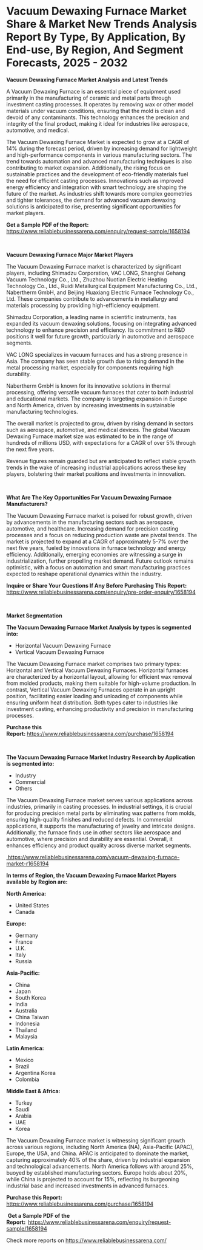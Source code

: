 <p><h1>Vacuum Dewaxing Furnace Market Share & Market New Trends Analysis Report By Type, By Application, By End-use, By Region, And Segment Forecasts, 2025 - 2032</h1></p><p><strong>Vacuum Dewaxing Furnace Market Analysis and Latest Trends</strong></p>
<p><p>A Vacuum Dewaxing Furnace is an essential piece of equipment used primarily in the manufacturing of ceramic and metal parts through investment casting processes. It operates by removing wax or other model materials under vacuum conditions, ensuring that the mold is clean and devoid of any contaminants. This technology enhances the precision and integrity of the final product, making it ideal for industries like aerospace, automotive, and medical.</p><p>The Vacuum Dewaxing Furnace Market is expected to grow at a CAGR of 14% during the forecast period, driven by increasing demand for lightweight and high-performance components in various manufacturing sectors. The trend towards automation and advanced manufacturing techniques is also contributing to market expansion. Additionally, the rising focus on sustainable practices and the development of eco-friendly materials fuel the need for efficient casting processes. Innovations such as improved energy efficiency and integration with smart technology are shaping the future of the market. As industries shift towards more complex geometries and tighter tolerances, the demand for advanced vacuum dewaxing solutions is anticipated to rise, presenting significant opportunities for market players.</p></p>
<p><strong>Get a Sample PDF of the Report:&nbsp;</strong> <a href="https://www.reliablebusinessarena.com/enquiry/request-sample/1658194?utm_campaign=3552&utm_medium=2&utm_source=Github&utm_content=ia&utm_term=23032025&utm_id=vacuum-dewaxing-furnace">https://www.reliablebusinessarena.com/enquiry/request-sample/1658194</a></p>
<p>&nbsp;</p>
<p><strong>Vacuum Dewaxing Furnace Major Market Players</strong></p>
<p><p>The Vacuum Dewaxing Furnace market is characterized by significant players, including Shimadzu Corporation, VAC LONG, Shanghai Gehang Vacuum Technology Co., Ltd., Zhuzhou Nuotian Electric Heating Technology Co., Ltd., Ruidi Metallurgical Equipment Manufacturing Co., Ltd., Nabertherm GmbH, and Beijing Huaxiang Electric Furnace Technology Co., Ltd. These companies contribute to advancements in metallurgy and materials processing by providing high-efficiency equipment.</p><p>Shimadzu Corporation, a leading name in scientific instruments, has expanded its vacuum dewaxing solutions, focusing on integrating advanced technology to enhance precision and efficiency. Its commitment to R&D positions it well for future growth, particularly in automotive and aerospace segments.</p><p>VAC LONG specializes in vacuum furnaces and has a strong presence in Asia. The company has seen stable growth due to rising demand in the metal processing market, especially for components requiring high durability. </p><p>Nabertherm GmbH is known for its innovative solutions in thermal processing, offering versatile vacuum furnaces that cater to both industrial and educational markets. The company is targeting expansion in Europe and North America, driven by increasing investments in sustainable manufacturing technologies.</p><p>The overall market is projected to grow, driven by rising demand in sectors such as aerospace, automotive, and medical devices. The global Vacuum Dewaxing Furnace market size was estimated to be in the range of hundreds of millions USD, with expectations for a CAGR of over 5% through the next five years.</p><p>Revenue figures remain guarded but are anticipated to reflect stable growth trends in the wake of increasing industrial applications across these key players, bolstering their market positions and investments in innovation.</p></p>
<p>&nbsp;</p>
<p><strong>What Are The Key Opportunities For Vacuum Dewaxing Furnace Manufacturers?</strong></p>
<p><p>The Vacuum Dewaxing Furnace market is poised for robust growth, driven by advancements in the manufacturing sectors such as aerospace, automotive, and healthcare. Increasing demand for precision casting processes and a focus on reducing production waste are pivotal trends. The market is projected to expand at a CAGR of approximately 5-7% over the next five years, fueled by innovations in furnace technology and energy efficiency. Additionally, emerging economies are witnessing a surge in industrialization, further propelling market demand. Future outlook remains optimistic, with a focus on automation and smart manufacturing practices expected to reshape operational dynamics within the industry.</p></p>
<p><strong>Inquire or Share Your Questions If Any Before Purchasing This Report:</strong> <a href="https://www.reliablebusinessarena.com/enquiry/pre-order-enquiry/1658194?utm_campaign=3552&utm_medium=2&utm_source=Github&utm_content=ia&utm_term=23032025&utm_id=vacuum-dewaxing-furnace">https://www.reliablebusinessarena.com/enquiry/pre-order-enquiry/1658194</a></p>
<p>&nbsp;</p>
<p><strong>Market Segmentation</strong></p>
<p><strong>The Vacuum Dewaxing Furnace Market Analysis by types is segmented into:</strong></p>
<p><ul><li>Horizontal Vacuum Dewaxing Furnace</li><li>Vertical Vacuum Dewaxing Furnace</li></ul></p>
<p><p>The Vacuum Dewaxing Furnace market comprises two primary types: Horizontal and Vertical Vacuum Dewaxing Furnaces. Horizontal furnaces are characterized by a horizontal layout, allowing for efficient wax removal from molded products, making them suitable for high-volume production. In contrast, Vertical Vacuum Dewaxing Furnaces operate in an upright position, facilitating easier loading and unloading of components while ensuring uniform heat distribution. Both types cater to industries like investment casting, enhancing productivity and precision in manufacturing processes.</p></p>
<p><strong>Purchase this Report:&nbsp;</strong><a href="https://www.reliablebusinessarena.com/purchase/1658194?utm_campaign=3552&utm_medium=2&utm_source=Github&utm_content=ia&utm_term=23032025&utm_id=vacuum-dewaxing-furnace">https://www.reliablebusinessarena.com/purchase/1658194</a></p>
<p>&nbsp;</p>
<p><strong>The Vacuum Dewaxing Furnace Market Industry Research by Application is segmented into:</strong></p>
<p><ul><li>Industry</li><li>Commercial</li><li>Others</li></ul></p>
<p><p>The Vacuum Dewaxing Furnace market serves various applications across industries, primarily in casting processes. In industrial settings, it is crucial for producing precision metal parts by eliminating wax patterns from molds, ensuring high-quality finishes and reduced defects. In commercial applications, it supports the manufacturing of jewelry and intricate designs. Additionally, the furnace finds use in other sectors like aerospace and automotive, where precision and durability are essential. Overall, it enhances efficiency and product quality across diverse market segments.</p></p>
<p><a href="https://www.reliablebusinessarena.com/vacuum-dewaxing-furnace-market-r1658194?utm_campaign=3552&utm_medium=2&utm_source=Github&utm_content=ia&utm_term=23032025&utm_id=vacuum-dewaxing-furnace">&nbsp;https://www.reliablebusinessarena.com/vacuum-dewaxing-furnace-market-r1658194</a></p>
<p><strong>In terms of Region, the Vacuum Dewaxing Furnace Market Players available by Region are:</strong></p>
<p>
    <p> <strong> North America: </strong>
        <ul>
            <li>United States</li>
            <li>Canada</li>
        </ul>
        </p> 
    <p> <strong> Europe: </strong>
        <ul>
            <li>Germany</li>
            <li>France</li>
            <li>U.K.</li>
            <li>Italy</li>
            <li>Russia</li>
        </ul>
        </p> 
    <p> <strong> Asia-Pacific: </strong>
        <ul>
            <li>China</li>
            <li>Japan</li>
            <li>South Korea</li>
            <li>India</li>
            <li>Australia</li>
            <li>China Taiwan</li>
            <li>Indonesia</li>
            <li>Thailand</li>
            <li>Malaysia</li>
        </ul>
        </p> 
    <p> <strong> Latin America: </strong>
        <ul>
            <li>Mexico</li>
            <li>Brazil</li>
            <li>Argentina Korea</li>
            <li>Colombia</li>
        </ul>
        </p> 
    <p> <strong> Middle East & Africa: </strong>
        <ul>
            <li>Turkey</li>
            <li>Saudi</li>
            <li>Arabia</li>
            <li>UAE</li>
            <li>Korea</li>
        </ul>
    </p>
    </p>
<p><p>The Vacuum Dewaxing Furnace market is witnessing significant growth across various regions, including North America (NA), Asia-Pacific (APAC), Europe, the USA, and China. APAC is anticipated to dominate the market, capturing approximately 40% of the share, driven by industrial expansion and technological advancements. North America follows with around 25%, buoyed by established manufacturing sectors. Europe holds about 20%, while China is projected to account for 15%, reflecting its burgeoning industrial base and increased investments in advanced furnaces.</p></p>
<p><strong>Purchase this Report: </strong><a href="https://www.reliablebusinessarena.com/purchase/1658194?utm_campaign=3552&utm_medium=2&utm_source=Github&utm_content=ia&utm_term=23032025&utm_id=vacuum-dewaxing-furnace">https://www.reliablebusinessarena.com/purchase/1658194</a></p>
<p>&nbsp;<strong>Get a Sample PDF of the Report:&nbsp;&nbsp;</strong><a href="https://www.reliablebusinessarena.com/enquiry/request-sample/1658194?utm_campaign=3552&utm_medium=2&utm_source=Github&utm_content=ia&utm_term=23032025&utm_id=vacuum-dewaxing-furnace">https://www.reliablebusinessarena.com/enquiry/request-sample/1658194</a></p>
<p><strong></strong></p>
<p>Check more reports on <a href="https://www.reliablebusinessarena.com/?utm_campaign=3552&utm_medium=2&utm_source=Github&utm_content=ia&utm_term=23032025&utm_id=vacuum-dewaxing-furnace">https://www.reliablebusinessarena.com/</a></p>